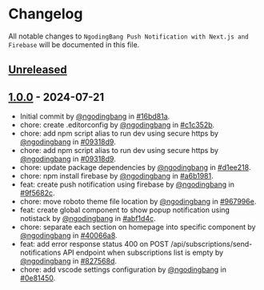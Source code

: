# Changelog

All notable changes to `NgodingBang Push Notification with Next.js and Firebase` will be documented in this file.

## [Unreleased](https://github.com/ngodingbang/push-notification-nextjs-firebase/compare/1.0.0...develop)

## [1.0.0](https://github.com/ngodingbang/push-notification-nextjs-firebase/releases/tag/1.0.0) - 2024-07-21

- Initial commit by [@ngodingbang](https://github.com/ngodingbang) in [#16bd81a](https://github.com/ngodingbang/push-notification-nextjs-firebase/commit/16bd81ad9f6a5425a700b3b00fbae97b7d2db95e).
- chore: create .editorconfig by [@ngodingbang](https://github.com/ngodingbang) in [#c1c352b](https://github.com/ngodingbang/push-notification-nextjs-firebase/commit/c1c352b55bcdde6555f7762a45022384d73e40f1).
- chore: add npm script alias to run dev using secure https by [@ngodingbang](https://github.com/ngodingbang) in [#09318d9](https://github.com/ngodingbang/push-notification-nextjs-firebase/commit/09318d95fadfa660d7496815aace8d340e837da8).
- chore: add npm script alias to run dev using secure https by [@ngodingbang](https://github.com/ngodingbang) in [#09318d9](https://github.com/ngodingbang/push-notification-nextjs-firebase/commit/09318d95fadfa660d7496815aace8d340e837da8).
- chore: update package dependencies by [@ngodingbang](https://github.com/ngodingbang) in [#d1ee218](https://github.com/ngodingbang/push-notification-nextjs-firebase/commit/d1ee2184a803af48990ee73b38f38a3f6c54c8fd).
- chore: npm install firebase by [@ngodingbang](https://github.com/ngodingbang) in [#a6b1981](https://github.com/ngodingbang/push-notification-nextjs-firebase/commit/a6b19816da5f0ec7e6969138b7894ba5d6a3a12a).
- feat: create push notification using firebase by [@ngodingbang](https://github.com/ngodingbang) in [#9f5682c](https://github.com/ngodingbang/push-notification-nextjs-firebase/commit/9f5682c3ab903365de67030717ff535bab08794f).
- chore: move roboto theme file location by [@ngodingbang](https://github.com/ngodingbang) in [#967996e](https://github.com/ngodingbang/push-notification-nextjs-firebase/commit/967996eb6e1d908938722c2a3da1c7e1b28c6618).
- feat: create global component to show popup notification using notistack by [@ngodingbang](https://github.com/ngodingbang) in [#abf1d4c](https://github.com/ngodingbang/push-notification-nextjs-firebase/commit/abf1d4cd73b39353194f15b2e60f6fe8fee14ef8).
- chore: separate each section on homepage into specific component by [@ngodingbang](https://github.com/ngodingbang) in [#40066a8](https://github.com/ngodingbang/push-notification-nextjs-firebase/commit/40066a8df316f9edd699374c778cbe8ac97bc56a).
- feat: add error response status 400 on POST /api/subscriptions/send-notifications API endpoint when subscriptions list is empty by [@ngodingbang](https://github.com/ngodingbang) in [#827568d](https://github.com/ngodingbang/push-notification-nextjs-firebase/commit/827568de9eb1429e5597321be721b4c8d8096185).
- chore: add vscode settings configuration by [@ngodingbang](https://github.com/ngodingbang) in [#0e81450](https://github.com/ngodingbang/push-notification-nextjs-firebase/commit/0e81450565299374cb8464ac39a6e01214ba5927).
